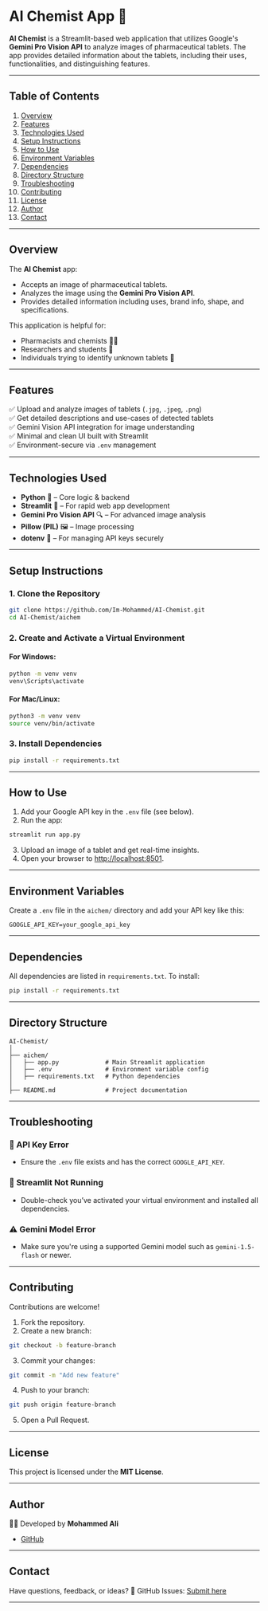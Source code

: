 # **AI Chemist App** 🧪

**AI Chemist** is a Streamlit-based web application that utilizes Google's **Gemini Pro Vision API** to analyze images of pharmaceutical tablets. The app provides detailed information about the tablets, including their uses, functionalities, and distinguishing features.

---

## **Table of Contents**
1. [Overview](#overview)
2. [Features](#features)
3. [Technologies Used](#technologies-used)
4. [Setup Instructions](#setup-instructions)
5. [How to Use](#how-to-use)
6. [Environment Variables](#environment-variables)
7. [Dependencies](#dependencies)
8. [Directory Structure](#directory-structure)
9. [Troubleshooting](#troubleshooting)
10. [Contributing](#contributing)
11. [License](#license)
12. [Author](#author)
13. [Contact](#contact)

---

## **Overview**

The **AI Chemist** app:
- Accepts an image of pharmaceutical tablets.
- Analyzes the image using the **Gemini Pro Vision API**.
- Provides detailed information including uses, brand info, shape, and specifications.

This application is helpful for:
- Pharmacists and chemists 🧑‍⚕️  
- Researchers and students 🔬  
- Individuals trying to identify unknown tablets 💊

---

## **Features**

✅ Upload and analyze images of tablets (`.jpg`, `.jpeg`, `.png`)  
✅ Get detailed descriptions and use-cases of detected tablets  
✅ Gemini Vision API integration for image understanding  
✅ Minimal and clean UI built with Streamlit  
✅ Environment-secure via `.env` management  

---

## **Technologies Used**

- **Python** 🐍 – Core logic & backend
- **Streamlit** 📱 – For rapid web app development
- **Gemini Pro Vision API** 🔍 – For advanced image analysis
- **Pillow (PIL)** 🖼 – Image processing
- **dotenv** 🔐 – For managing API keys securely

---

## **Setup Instructions**

### 1. Clone the Repository
```bash
git clone https://github.com/Im-Mohammed/AI-Chemist.git
cd AI-Chemist/aichem
````

### 2. Create and Activate a Virtual Environment

#### For Windows:

```bash
python -m venv venv
venv\Scripts\activate
```

#### For Mac/Linux:

```bash
python3 -m venv venv
source venv/bin/activate
```

### 3. Install Dependencies

```bash
pip install -r requirements.txt
```

---

## **How to Use**

1. Add your Google API key in the `.env` file (see below).
2. Run the app:

```bash
streamlit run app.py
```

3. Upload an image of a tablet and get real-time insights.
4. Open your browser to [http://localhost:8501](http://localhost:8501).

---

## **Environment Variables**

Create a `.env` file in the `aichem/` directory and add your API key like this:

```plaintext
GOOGLE_API_KEY=your_google_api_key
```

---

## **Dependencies**

All dependencies are listed in `requirements.txt`. To install:

```bash
pip install -r requirements.txt
```

---

## **Directory Structure**

```
AI-Chemist/
│
├── aichem/
│   ├── app.py             # Main Streamlit application
│   ├── .env               # Environment variable config
│   ├── requirements.txt   # Python dependencies
│
├── README.md              # Project documentation
```

---

## **Troubleshooting**

### 🔑 API Key Error

* Ensure the `.env` file exists and has the correct `GOOGLE_API_KEY`.

### 🚫 Streamlit Not Running

* Double-check you’ve activated your virtual environment and installed all dependencies.

### ⚠️ Gemini Model Error

* Make sure you're using a supported Gemini model such as `gemini-1.5-flash` or newer.

---

## **Contributing**

Contributions are welcome!

1. Fork the repository.
2. Create a new branch:

```bash
git checkout -b feature-branch
```

3. Commit your changes:

```bash
git commit -m "Add new feature"
```

4. Push to your branch:

```bash
git push origin feature-branch
```

5. Open a Pull Request.

---

## **License**

This project is licensed under the **MIT License**.

---

## **Author**

👨‍💻 Developed by **Mohammed Ali**

* [GitHub](https://github.com/Im-Mohammed)

---

## **Contact**

Have questions, feedback, or ideas?
🐙 GitHub Issues: [Submit here](https://github.com/Im-Mohammed/AI-Chemist/issues)

---
